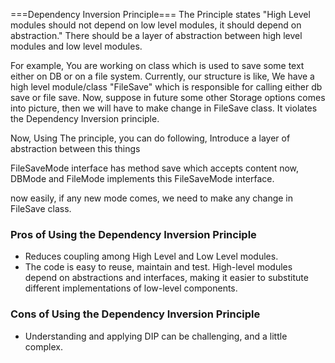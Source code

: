 ===Dependency Inversion Principle===
The Principle states "High Level modules should not depend on low level modules, it should depend on abstraction."
There should be a layer of abstraction between high level modules and low level modules.


For example, You are working on class which is used to save some text either on DB or on a file system.
Currently, our structure is like,
We have a high level module/class   "FileSave"  which is responsible for calling either db save or file save.
Now, suppose in future some other Storage options comes into picture, then we will have to make change in FileSave class.
It violates the Dependency Inversion principle.

Now, Using The principle, you can do following,
Introduce a layer of abstraction between this things

FileSaveMode interface has method save which accepts content
now, DBMode and FileMode implements  this FileSaveMode interface.

now easily, if any new mode comes, we need to make any change in FileSave class.

### Pros of Using the Dependency Inversion Principle
- Reduces coupling among High Level and Low Level modules.
- The code is easy to reuse, maintain and test. High-level modules depend on abstractions and interfaces, making it 
  easier to substitute different implementations of low-level components.

### Cons of Using the Dependency Inversion Principle
- Understanding and applying DIP can be challenging, and a little complex.